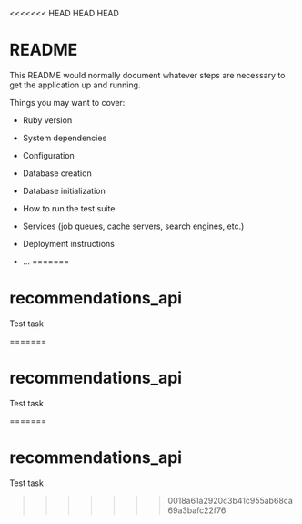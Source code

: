 <<<<<<< HEAD
HEAD
HEAD
# README

This README would normally document whatever steps are necessary to get the
application up and running.

Things you may want to cover:

* Ruby version

* System dependencies

* Configuration

* Database creation

* Database initialization

* How to run the test suite

* Services (job queues, cache servers, search engines, etc.)

* Deployment instructions

* ...
=======
# recommendations_api
Test task

=======
# recommendations_api
Test task

=======
# recommendations_api
Test task
>>>>>>> 0018a61a2920c3b41c955ab68ca69a3bafc22f76
